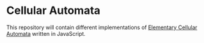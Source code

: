 # Cellular Automata

This repository will contain different implementations of [Elementary Cellular Automata](http://atlas.wolfram.com/01/01/) written in JavaScript.
